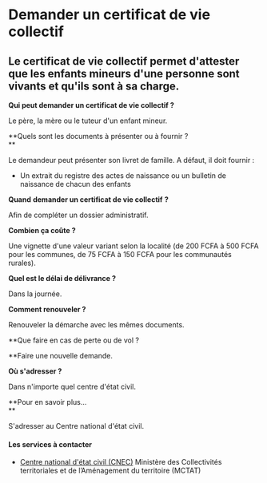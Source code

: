 # Demander un certificat de vie collectif

Le certificat de vie collectif permet d'attester que les enfants mineurs d'une personne sont vivants et qu'ils sont à sa charge.
--------------------------------------------------------------------------------------------------------------------------------

**Qui peut demander un certificat de vie collectif ?**

Le père, la mère ou le tuteur d'un enfant mineur.

**Quels sont les documents à présenter ou à fournir ?  
**

Le demandeur peut présenter son livret de famille. A défaut, il doit fournir :

*   Un extrait du registre des actes de naissance ou un bulletin de naissance de chacun des enfants

**Quand** **demander un certificat de vie collectif** **?**  

Afin de compléter un dossier administratif.  

**Combien ça coûte ?**  

Une vignette d'une valeur variant selon la localité (de 200 FCFA à 500 FCFA pour les communes, de 75 FCFA à 150 FCFA pour les communautés rurales).

**Quel est le délai de délivrance ?**

Dans la journée.  

**Comment renouveler ?**

Renouveler la démarche avec les mêmes documents.

**Que faire en cas de perte ou de vol ?  
  
**Faire une nouvelle demande.

**Où s'adresser ?**

Dans n'importe quel centre d'état civil.

**Pour en savoir plus...  
**

S'adresser au Centre national d'état civil.

#### Les services à contacter

*   [Centre national d'état civil (CNEC)](../../../services/centre-national-detat-civil-cnec.md) Ministère des Collectivités territoriales et de l’Aménagement du territoire (MCTAT)